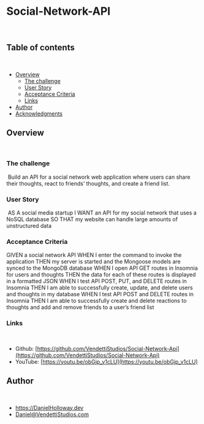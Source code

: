 # Social-Network-API
​
## Table of contents
​
- [Overview](#overview)
  - [The challenge](#the-challenge)
  - [User Story](#user-story)
  - [Acceptance Criteria](#acceptance-criteria)
  - [Links](#links)
- [Author](#author)
- [Acknowledgments](#acknowledgments)

## Overview
​
### The challenge
​
Build an API for a social network web application where users can share their thoughts, react to friends’ thoughts, and create a friend list.
​
### User Story
​
AS A social media startup
I WANT an API for my social network that uses a NoSQL database
SO THAT my website can handle large amounts of unstructured data
​
### Acceptance Criteria
​GIVEN a social network API
WHEN I enter the command to invoke the application
THEN my server is started and the Mongoose models are synced to the MongoDB database
WHEN I open API GET routes in Insomnia for users and thoughts
THEN the data for each of these routes is displayed in a formatted JSON
WHEN I test API POST, PUT, and DELETE routes in Insomnia
THEN I am able to successfully create, update, and delete users and thoughts in my database
WHEN I test API POST and DELETE routes in Insomnia
THEN I am able to successfully create and delete reactions to thoughts and add and remove friends to a user’s friend list
​
​
### Links
​
- Github: [https://github.com/VendettiStudios/Social-Network-Api](https://github.com/VendettiStudios/Social-Network-Api)
- YouTube: [https://youtu.be/obGjp_v1cLU](https://youtu.be/obGjp_v1cLU)


## Author
​
- https://DanielHolloway.dev
- Daniel@VendettiStudios.com

